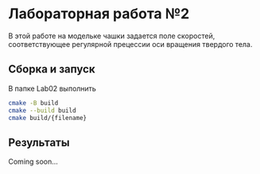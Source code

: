# Лабораторная работа №2

В этой работе на модельке чашки задается поле скоростей, соответствующее регулярной прецессии оси вращения твердого тела.

## Сборка и запуск

В папке Lab02 выполнить

``` bash
cmake -B build
cmake --build build
cmake build/{filename}
```

## Результаты

Coming soon...
